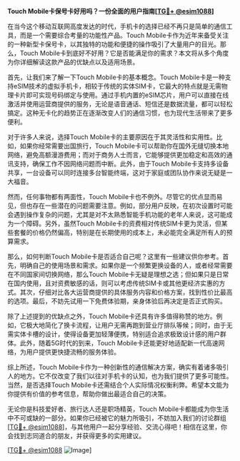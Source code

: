 **Touch Mobile卡保号卡好用吗？一份全面的用户指南[[TG💪+ @esim1088](https://t.me/s/esim1088)]**

在当今这个移动互联网高度发达的时代，手机卡的选择已经不再只是简单的通信工具，而是一个需要综合考量的功能性产品。Touch Mobile卡作为近年来备受关注的一种新型卡保号卡，以其独特的功能和便捷的操作吸引了大量用户的目光。那么，Touch Mobile卡到底好不好用？它是否能满足你的需求？本文将从多个角度为你详细解读这款产品的优缺点以及适用场景。

首先，让我们来了解一下Touch Mobile卡的基本概念。Touch Mobile卡是一种支持eSIM技术的虚拟手机卡，相较于传统的实体SIM卡，它最大的特点就是无需物理卡片即可实现号码绑定与使用。通过手机内置的eSIM芯片，用户可以直接在线激活并使用运营商提供的服务，无论是语音通话、短信还是数据流量，都可以轻松搞定。这种无卡化的趋势正在逐渐改变人们的通信习惯，也为现代生活带来了更多便利。

对于许多人来说，选择Touch Mobile卡的主要原因在于其灵活性和实用性。比如，如果你经常需要出国旅行，Touch Mobile卡可以帮助你在国外无缝切换本地网络，避免高额漫游费用；而对于商务人士而言，它能够提供更加稳定和高效的通讯支持，确保工作不因网络问题而中断。此外，由于Touch Mobile卡支持多设备共享，一台设备可以同时连接多台智能终端，这对于家庭或团队协作来说无疑是一大福音。

然而，任何事物都有两面性，Touch Mobile卡也不例外。尽管它的优点显而易见，但也存在一些潜在的问题需要注意。例如，部分用户反映，在初次设置时可能会遇到操作复杂的问题，尤其是对不太熟悉智能手机功能的老年人来说，这可能成为一个障碍。另外，虽然Touch Mobile卡的资费相对传统SIM卡更为灵活，但某些套餐的价格仍然偏高，特别是在长期使用的成本上，未必能完全满足所有人的预算需求。

那么，如何判断Touch Mobile卡是否适合自己呢？这里有一些建议供你参考。首先，明确自己的使用场景和需求。如果你是一个频繁更换设备的人，或者经常需要在不同国家间切换网络，那么Touch Mobile卡无疑是理想之选；但如果只是日常在国内使用，且对资费敏感的话，则可以考虑传统SIM卡或其他更经济实惠的方式。其次，仔细对比各大运营商提供的具体服务内容和价格方案，找到性价比最高的选项。最后，不妨先试用一下免费体验期，亲身体验后再决定是否正式购买。

除了上述提到的优缺点之外，Touch Mobile卡还具有许多值得称赞的地方。例如，它极大地简化了换卡流程，让用户无需再跑到营业厅排队等候；同时，由于无需实体卡槽的设计，使得设备更加轻薄便携，特别适合追求极致设计感的用户群体。此外，随着5G时代的到来，Touch Mobile卡还能更好地适配新一代高速网络，为用户提供更快捷流畅的服务体验。

综上所述，Touch Mobile卡作为一种创新性的通信解决方案，确实有着诸多吸引人的地方。它不仅改变了我们以往对手机卡的认知，也为我们提供了更多可能性。当然，是否选择Touch Mobile卡还需结合个人实际情况权衡利弊。希望本文能为你提供有价值的参考信息，帮助你做出最适合自己的决策。

无论你是科技爱好者、旅行达人还是职场精英，Touch Mobile卡都能成为你生活中不可或缺的一部分。如果你已经被它的魅力所吸引，不妨加入我们的讨论群组[[TG💪+ @esim1088](https://t.me/s/esim1088)]，与其他用户一起分享经验、交流心得吧！相信在这里，你会找到志同道合的朋友，并获得更多的实用建议。

[[TG💪+ @esim1088](https://t.me/s/esim1088) ![Image](https://i.postimg.cc/4NQfJmqS/Snipaste-2025-05-13-00-14-12.png)]